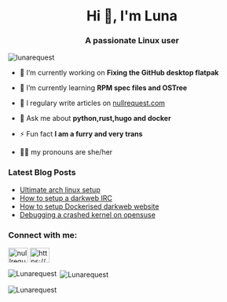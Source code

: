 <h1 align="center">Hi 👋, I'm Luna</h1>
<h3 align="center">A passionate Linux user</h3>

<p align="left"> <img src="https://komarev.com/ghpvc/?username=lunarequest&label=Profile%20views&color=0e75b6&style=flat" alt="lunarequest" /> </p>

- 🔭 I’m currently working on **Fixing the GitHub desktop flatpak**

- 🌱 I’m currently learning **RPM spec files and OSTree**

- 📝 I regulary write articles on [nullrequest.com](https://nullrequest.com)

- 💬 Ask me about **python,rust,hugo and docker**

- ⚡ Fun fact **I am a furry and very trans**

- :transgender_flag: my pronouns are she/her

### Latest Blog Posts
<!-- BLOG-POST-LIST:START -->
- [Ultimate arch linux setup](https://nullrequest.com/posts/ultimate-arch-linux-setup)
- [How to setup a darkweb IRC](https://nullrequest.com/posts/how-to-setup-a-darkweb-irc)
- [How to setup Dockerised darkweb website](https://nullrequest.com/posts/how-to-setup-dockerised-darkweb-website)
- [Debugging a crashed kernel on opensuse](https://nullrequest.com/posts/debugging-a-crashed-kernel-on-opensuse)
<!-- BLOG-POST-LIST:END -->

<h3 align="left">Connect with me:</h3>
<p align="left">
<a href="https://social.nullrequest.com/@lunarequest" target="blank"><img align="center" src="https://cdn.jsdelivr.net/npm/simple-icons@8/icons/mastodon.svg" alt="nullrequest1" height="30" width="40" /></a>
<a href="https://nullrequest.com/index.xml" target="blank"><img align="center" src="https://cdn.jsdelivr.net/npm/simple-icons@8/icons/rss.svg" alt="https://nullrequest.com/index.xml" height="30" width="40" /></a>
</p>


<p><img align="left" src="https://github-readme-stats.vercel.app/api/top-langs?username=Lunarequest&show_icons=true&locale=en&layout=compact&theme=radical" alt="Lunarequest" /></p>

<p>&nbsp;<img align="center" src="https://github-readme-stats.vercel.app/api?username=Lunarequest&show_icons=true&locale=en&theme=radical" alt="Lunarequest" /></p>

<p><img align="center" src="https://github-readme-streak-stats.herokuapp.com/?user=Lunarequest&theme=radical" alt="Lunarequest" /></p>

